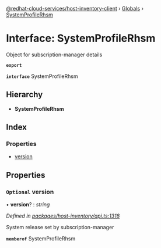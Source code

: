 [@redhat-cloud-services/host-inventory-client](../README.md) › [Globals](../globals.md) › [SystemProfileRhsm](systemprofilerhsm.md)

# Interface: SystemProfileRhsm

Object for subscription-manager details

**`export`** 

**`interface`** SystemProfileRhsm

## Hierarchy

* **SystemProfileRhsm**

## Index

### Properties

* [version](systemprofilerhsm.md#optional-version)

## Properties

### `Optional` version

• **version**? : *string*

*Defined in [packages/host-inventory/api.ts:1318](https://github.com/RedHatInsights/javascript-clients/blob/master/packages/host-inventory/api.ts#L1318)*

System release set by subscription-manager

**`memberof`** SystemProfileRhsm
